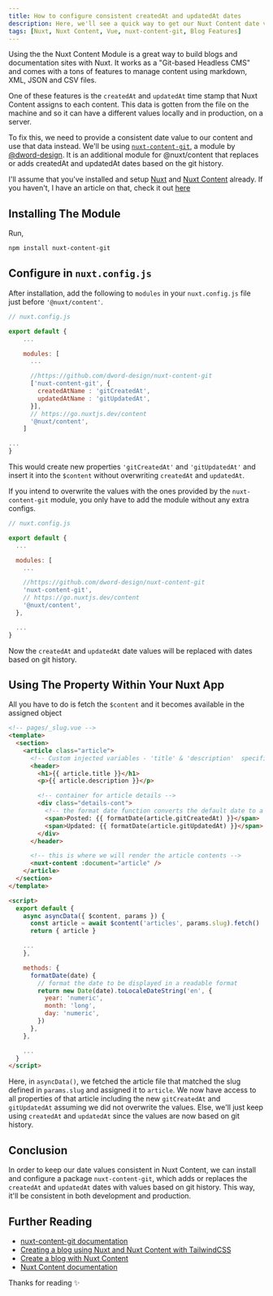 ```yaml
---
title: How to configure consistent createdAt and updatedAt dates
description: Here, we'll see a quick way to get our Nuxt Content date values working right in both development and production
tags: [Nuxt, Nuxt Content, Vue, nuxt-content-git, Blog Features]
---
```


Using the the Nuxt Content Module is a great way to build blogs and documentation sites with Nuxt. It works as a "Git-based Headless CMS" and comes with a tons of features to manage content using markdown, XML, JSON and CSV files.

One of these features is the `createdAt` and `updatedAt` time stamp that Nuxt Content assigns to each content. This data is gotten from the file on the machine and so it can have a different values locally and in production, on a server.

To fix this, we need to provide a consistent date value to our content and use that data instead. We'll be using [`nuxt-content-git`,](https://github.com/dword-design/nuxt-content-git) a module by [@dword-design](https://github.com/dword-design). It is an additional module for @nuxt/content that replaces or adds createdAt and updatedAt dates based on the git history.

I'll assume that you've installed and setup [Nuxt](https://nuxtjs.org/docs/2.x/get-started/installation) and [Nuxt Content](https://content.nuxtjs.org/) already. If you haven't, I have an article on that, check it out [here](https://content.nuxtjs.org/)

## Installing The Module

Run,

```bash
npm install nuxt-content-git
```

## Configure in `nuxt.config.js`

After installation, add the following to `modules` in your `nuxt.config.js` file just before `'@nuxt/content'`.

```javascript
// nuxt.config.js

export default {
    ...

    modules: [
      ...

      //https://github.com/dword-design/nuxt-content-git
      ['nuxt-content-git', {
        createdAtName : 'gitCreatedAt',
        updatedAtName : 'gitUpdatedAt',
      }],
      // https://go.nuxtjs.dev/content
      '@nuxt/content',
    ]

...
}
```

This would create new properties `'gitCreatedAt'` and `'gitUpdatedAt'` and insert it into the `$content` without overwriting `createdAt` and `updatedAt`.

If you intend to overwrite the values with the ones provided by the `nuxt-content-git` module, you only have to add the module without any extra configs.

```javascript
// nuxt.config.js

export default {
  ...

  modules: [
    ...

    //https://github.com/dword-design/nuxt-content-git
    'nuxt-content-git',
    // https://go.nuxtjs.dev/content
    '@nuxt/content',
  },

  ...
}
```

Now the `createdAt` and `updatedAt` date values will be replaced with dates based on git history.

## Using The Property Within Your Nuxt App

All you have to do is fetch the `$content` and it becomes available in the assigned object

```html
<!-- pages/_slug.vue -->
<template>
  <section>
    <article class="article">
      <!-- Custom injected variables - 'title' & 'description'  specified within the The YAML front matter goes here  -->
      <header>
        <h1>{{ article.title }}</h1>
        <p>{{ article.description }}</p>

        <!-- container for article details -->
        <div class="details-cont">
          <!-- the format date function converts the default date to a readable form -->
          <span>Posted: {{ formatDate(article.gitCreatedAt) }}</span>
          <span>Updated: {{ formatDate(article.gitUpdatedAt) }}</span>
        </div>
      </header>

      <!-- this is where we will render the article contents -->
      <nuxt-content :document="article" />
    </article>
  </section>
</template>

<script>
  export default {
    async asyncData({ $content, params }) {
      const article = await $content('articles', params.slug).fetch()
      return { article }

    ...
    },

    methods: {
      formatDate(date) {
        // format the date to be displayed in a readable format
        return new Date(date).toLocaleDateString('en', {
          year: 'numeric',
          month: 'long',
          day: 'numeric',
        })
      },
    },

    ...
  }
</script>
```

Here, in `asyncData()`, we fetched the article file that matched the slug defined in `params.slug` and assigned it to `article`. We now have access to all properties of that article including the new `gitCreatedAt` and `gitUpdatedAt` assuming we did not overwrite the values. Else, we'll just keep using `createdAt` and `updatedAt` since the values are now based on git history.

## Conclusion

In order to keep our date values consistent in Nuxt Content, we can install and configure a package `nuxt-content-git`, which adds or replaces the `createdAt` and `updatedAt` dates with values based on git history.
This way, it'll be consistent in both development and production.

## Further Reading

- [nuxt-content-git documentation](https://github.com/dword-design/nuxt-content-git)
- [Creating a blog using Nuxt and Nuxt Content with TailwindCSS](http://localhost:3000/blog/Creating-a-blog-using-Nuxt-and-Nuxt-Content---with-TailwindCSS)
- [Create a blog with Nuxt Content](https://nuxtjs.org/blog/creating-blog-with-nuxt-content)
- [Nuxt Content documentation](https://content.nuxtjs.org/)

Thanks for reading ✨
